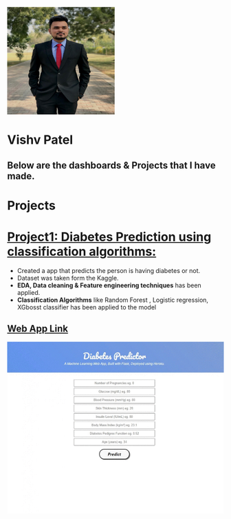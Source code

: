 <img src="\images\MyPhoto.png" width="250" height="250" />

# **Vishv Patel**

## Below are the dashboards & Projects that I have made.

# **Projects**

# [Project1: Diabetes Prediction using classification algorithms:](https://github.com/vishvpatel-97/Diabetes_predictor)
- Created a app that predicts the person is having diabetes or not.
- Dataset was taken form the Kaggle.
- **EDA, Data cleaning & Feature engineering techniques** has been applied.
- **Classification Algorithms** like Random Forest , Logistic regression, XGbosst classifier has been applied to the model

## [**Web App Link**](http://diabetes-predictor-app-ml.herokuapp.com/)

<img src="/images/Diabetes.gif" width="700" height="400">

